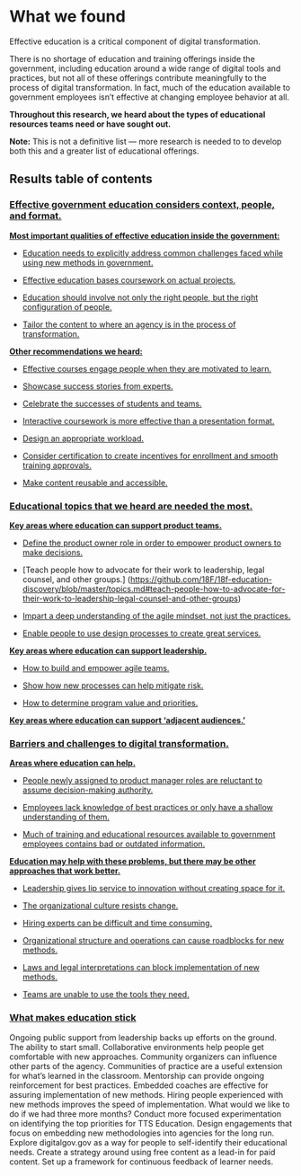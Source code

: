 # What we found

Effective education is a critical component of digital transformation.

There is no shortage of education and training offerings inside the government, including education around a wide range of digital tools and practices, but not all of these offerings contribute meaningfully to the process of digital transformation. In fact, much of the education available to government employees isn’t effective at changing employee behavior at all. 

**Throughout this research, we heard about the types of educational resources teams need or have sought out.** 

**Note:** This is not a definitive list — more research is needed to to develop both this and a greater list of educational offerings.

## Results table of contents

### [Effective government education considers context, people, and format.](https://github.com/18F/18f-education-discovery/blob/master/context_people_format.md#effective-government-education-considers-context-people-and-format)

**[Most important qualities of effective education inside the government:](https://github.com/18F/18f-education-discovery/blob/master/context_people_format.md#most-important-qualities-of-effective-education-inside-the-government)**

- [Education needs to explicitly address common challenges faced while using new methods in government.](https://github.com/18F/18f-education-discovery/blob/master/context_people_format.md#education-needs-to-explicitly-address-common-challenges-faced-while-using-new-methods-in-government)

- [Effective education bases coursework on actual projects.](https://github.com/18F/18f-education-discovery/blob/master/context_people_format.md#effective-education-bases-coursework-on-actual-projects)

- [Education should involve not only the right people, but the right configuration of people.](https://github.com/18F/18f-education-discovery/blob/master/context_people_format.md#education-should-involve-not-only-the-right-people-but-the-right-configuration-of-people)

- [Tailor the content to where an agency is in the process of transformation.](https://github.com/18F/18f-education-discovery/blob/master/context_people_format.md#tailor-the-content-to-where-an-agency-is-in-the-process-of-transformation)

**[Other recommendations we heard:](https://github.com/18F/18f-education-discovery/blob/master/context_people_format.md#other-recommendations-we-heard)**

- [Effective courses engage people when they are motivated to learn.](https://github.com/18F/18f-education-discovery/blob/master/context_people_format.md#effective-courses-engage-people-when-they-are-motivated-to-learn)

- [Showcase success stories from experts.](https://github.com/18F/18f-education-discovery/blob/master/context_people_format.md#showcase-success-stories-from-experts)

- [Celebrate the successes of students and teams.](https://github.com/18F/18f-education-discovery/blob/master/context_people_format.md#celebrate-the-successes-of-students-and-teams)

- [Interactive coursework is more effective than a presentation format.](https://github.com/18F/18f-education-discovery/blob/master/context_people_format.md#interactive-coursework-is-more-effective-than-a-presentation-format)

- [Design an appropriate workload.](https://github.com/18F/18f-education-discovery/blob/master/context_people_format.md#design-an-appropriate-workload)

- [Consider certification to create incentives for enrollment and smooth training approvals.](https://github.com/18F/18f-education-discovery/blob/master/context_people_format.md#consider-certification-to-create-incentives-for-enrollment-and-smooth-training-approvals)

- [Make content reusable and accessible.](https://github.com/18F/18f-education-discovery/blob/master/context_people_format.md#make-content-reusable-and-accessible)

### [Educational topics that we heard are needed the most.](https://github.com/18F/18f-education-discovery/blob/master/topics.md#educational-topics-that-we-heard-are-needed-the-most)

**[Key areas where education can support product teams.](https://github.com/18F/18f-education-discovery/blob/master/topics.md#key-areas-where-education-can-support-product-teams)**

- [Define the product owner role in order to empower product owners to make decisions.](https://github.com/18F/18f-education-discovery/blob/master/topics.md#define-the-product-owner-role-in-order-to-empower-product-owners-to-make-decisions)

- [Teach people how to advocate for their work to leadership, legal counsel, and other groups.] (https://github.com/18F/18f-education-discovery/blob/master/topics.md#teach-people-how-to-advocate-for-their-work-to-leadership-legal-counsel-and-other-groups)

- [Impart a deep understanding of the agile mindset, not just the practices.](https://github.com/18F/18f-education-discovery/blob/master/topics.md#impart-a-deep-understanding-of-the-agile-mindset-not-just-the-practices)

- [Enable people to use design processes to create great services.](https://github.com/18F/18f-education-discovery/blob/master/topics.md#enable-people-to-use-design-processes-to-create-great-services)

**[Key areas where education can support leadership.](https://github.com/18F/18f-education-discovery/blob/master/topics.md#key-areas-where-education-can-support-leadership)**

- [How to build and empower agile teams.](https://github.com/18F/18f-education-discovery/blob/master/topics.md#how-to-build-and-empower-agile-teams)

- [Show how new processes can help mitigate risk.](https://github.com/18F/18f-education-discovery/blob/master/topics.md#show-how-new-processes-can-help-mitigate-risk)

- [How to determine program value and priorities.](https://github.com/18F/18f-education-discovery/blob/master/topics.md#how-to-determine-program-value-and-priorities)

**[Key areas where education can support ‘adjacent audiences.’](https://github.com/18F/18f-education-discovery/blob/master/topics.md#key-areas-where-education-can-support-adjacent-audiences)**

### [Barriers and challenges to digital transformation.](https://github.com/18F/18f-education-discovery/blob/master/barriers_challenges.md#barriers-and-challenges-to-digital-transformation)

**[Areas where education can help.](https://github.com/18F/18f-education-discovery/blob/master/barriers_challenges.md#areas-where-education-can-help)**

- [People newly assigned to product manager roles are reluctant to assume decision-making authority.](https://github.com/18F/18f-education-discovery/blob/master/barriers_challenges.md#people-newly-assigned-to-product-manager-roles-are-reluctant-to-assume-decision-making-authority)

- [Employees lack knowledge of best practices or only have a shallow understanding of them.](https://github.com/18F/18f-education-discovery/blob/master/barriers_challenges.md#employees-lack-knowledge-of-best-practices-or-only-have-a-shallow-understanding-of-them)

- [Much of training and educational resources available to government employees contains bad or outdated information.](https://github.com/18F/18f-education-discovery/blob/master/barriers_challenges.md#much-of-training-and-educational-resources-available-to-government-employees-contains-bad-or-outdated-information)

**[Education may help with these problems, but there may be other approaches that work better.](https://github.com/18F/18f-education-discovery/blob/master/barriers_challenges.md#education-may-help-with-these-problems-but-there-may-be-other-approaches-that-work-better)**

- [Leadership gives lip service to innovation without creating space for it.](https://github.com/18F/18f-education-discovery/blob/master/barriers_challenges.md#leadership-gives-lip-service-to-innovation-without-creating-space-for-it)

- [The organizational culture resists change.](https://github.com/18F/18f-education-discovery/blob/master/barriers_challenges.md#the-organizational-culture-resists-change)

- [Hiring experts can be difficult and time consuming.](https://github.com/18F/18f-education-discovery/blob/master/barriers_challenges.md#hiring-experts-can-be-difficult-and-time-consuming)

- [Organizational structure and operations can cause roadblocks for new methods.](https://github.com/18F/18f-education-discovery/blob/master/barriers_challenges.md#organizational-structure-and-operations-can-cause-roadblocks-for-new-methods)

- [Laws and legal interpretations can block implementation of new methods.](https://github.com/18F/18f-education-discovery/blob/master/barriers_challenges.md#laws-and-legal-interpretations-can-block-implementation-of-new-methods)

- [Teams are unable to use the tools they need.](https://github.com/18F/18f-education-discovery/blob/master/barriers_challenges.md#teams-are-unable-to-use-the-tools-they-need)

### [What makes education stick]()
Ongoing public support from leadership backs up efforts on the ground.
The ability to start small.
Collaborative environments help people get comfortable with new approaches.
Community organizers can influence other parts of the agency.
Communities of practice are a useful extension for what’s learned in the classroom.
Mentorship can provide ongoing reinforcement for best practices.
Embedded coaches are effective for assuring implementation of new methods.
Hiring people experienced with new methods improves the speed of implementation.
What would we like to do if we had three more months?
Conduct more focused experimentation on identifying the top priorities for TTS Education.
Design engagements that focus on embedding new methodologies into agencies for the long run.
Explore digitalgov.gov as a way for people to self-identify their educational needs.
Create a strategy around using free content as a lead-in for paid content.
Set up a framework for continuous feedback of learner needs.
